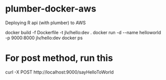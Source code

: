 # plumber-docker-aws
Deploying R api (with plumber) to AWS


docker build -f Dockerfile -t jlv/hello:dev .
docker run -d --name helloworld -p 9000:8000 jlv/hello:dev
docker ps

# For post method, run this
curl -X POST http://localhost:9000/sayHelloToWorld
